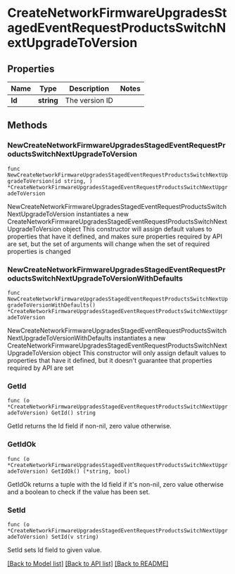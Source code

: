 # CreateNetworkFirmwareUpgradesStagedEventRequestProductsSwitchNextUpgradeToVersion

## Properties

Name | Type | Description | Notes
------------ | ------------- | ------------- | -------------
**Id** | **string** | The version ID | 

## Methods

### NewCreateNetworkFirmwareUpgradesStagedEventRequestProductsSwitchNextUpgradeToVersion

`func NewCreateNetworkFirmwareUpgradesStagedEventRequestProductsSwitchNextUpgradeToVersion(id string, ) *CreateNetworkFirmwareUpgradesStagedEventRequestProductsSwitchNextUpgradeToVersion`

NewCreateNetworkFirmwareUpgradesStagedEventRequestProductsSwitchNextUpgradeToVersion instantiates a new CreateNetworkFirmwareUpgradesStagedEventRequestProductsSwitchNextUpgradeToVersion object
This constructor will assign default values to properties that have it defined,
and makes sure properties required by API are set, but the set of arguments
will change when the set of required properties is changed

### NewCreateNetworkFirmwareUpgradesStagedEventRequestProductsSwitchNextUpgradeToVersionWithDefaults

`func NewCreateNetworkFirmwareUpgradesStagedEventRequestProductsSwitchNextUpgradeToVersionWithDefaults() *CreateNetworkFirmwareUpgradesStagedEventRequestProductsSwitchNextUpgradeToVersion`

NewCreateNetworkFirmwareUpgradesStagedEventRequestProductsSwitchNextUpgradeToVersionWithDefaults instantiates a new CreateNetworkFirmwareUpgradesStagedEventRequestProductsSwitchNextUpgradeToVersion object
This constructor will only assign default values to properties that have it defined,
but it doesn't guarantee that properties required by API are set

### GetId

`func (o *CreateNetworkFirmwareUpgradesStagedEventRequestProductsSwitchNextUpgradeToVersion) GetId() string`

GetId returns the Id field if non-nil, zero value otherwise.

### GetIdOk

`func (o *CreateNetworkFirmwareUpgradesStagedEventRequestProductsSwitchNextUpgradeToVersion) GetIdOk() (*string, bool)`

GetIdOk returns a tuple with the Id field if it's non-nil, zero value otherwise
and a boolean to check if the value has been set.

### SetId

`func (o *CreateNetworkFirmwareUpgradesStagedEventRequestProductsSwitchNextUpgradeToVersion) SetId(v string)`

SetId sets Id field to given value.



[[Back to Model list]](../README.md#documentation-for-models) [[Back to API list]](../README.md#documentation-for-api-endpoints) [[Back to README]](../README.md)



